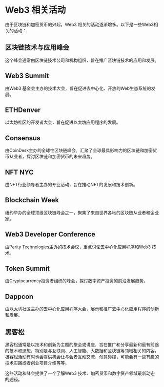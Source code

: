 # Web3 相关活动
由于区块链和加密货币的兴起，Web3 相关的活动逐渐增多。以下是一些Web3相关的活动：

## 区块链技术与应用峰会
这个峰会通常由区块链技术公司和机构组织，旨在推广区块链技术的应用和发展。

## Web3 Summit
由Web3 基金会主办的技术大会，旨在促进去中心化、开放的Web生态系统的发展。

## ETHDenver
以太坊社区的开发者大会，旨在促进以太坊应用程序的发展。

## Consensus
由CoinDesk主办的全球性区块链峰会，汇聚了全球最具影响力的区块链和加密货币从业者，探讨区块链和加密货币的未来趋势。

## NFT NYC
由NFT行业领导者主办的专业活动，旨在推动NFT的发展和技术创新。

## Blockchain Week
纽约举办的全球顶级区块链峰会之一，聚集了来自世界各地的区块链从业者和企业家。

## Web3 Developer Conference
由Parity Technologies主办的技术会议，重点讨论去中心化应用程序和Web3 技术。

## Token Summit
由Cryptocurrency投资者组织的峰会，探讨数字资产投资的前沿发展趋势。

## Dappcon
由以太坊社区主办的去中心化应用程序大会，展示和推广去中心化应用程序的创新和发展。

## 黑客松
黑客松通常是以技术和创新为主题的聚会或讲座，旨在推广和分享最新和最有前途的技术和思想，特别是与互联网、人工智能、大数据和区块链等领域相关的内容。极客松活动有时也会提供机会让与会者互动交流、创意碰撞，可能会有一些有趣的技术实践或者创业项目介绍等等。


这些活动和峰会提供了一个了解Web3 技术、加密货币和数字资产领域最新动态的途径。
